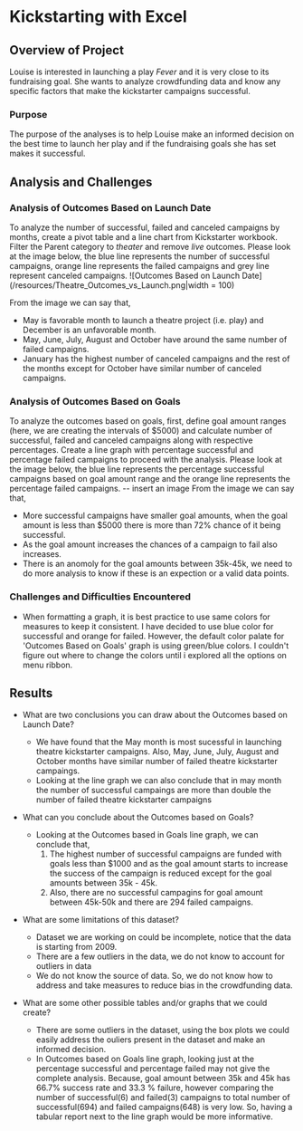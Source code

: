 # Kickstarting with Excel

## Overview of Project

Louise is interested in launching a play *Fever* and it is very close to its fundraising goal. She wants to analyze crowdfunding data and know any specific factors that make the kickstarter campaigns successful.

### Purpose
The purpose of the analyses is to help Louise make an informed decision on the best time to launch her play and if the fundraising goals she has set makes it successful.

## Analysis and Challenges

### Analysis of Outcomes Based on Launch Date
To analyze the number of successful, failed and canceled campaigns by months, create a pivot table and a line chart from Kickstarter workbook. Filter the Parent category to *theater* and remove *live* outcomes.
Please look at the image below, the blue line represents the number of successful campaigns, orange line represents the failed campaigns and grey line represent canceled campaigns.
![Outcomes Based on Launch Date](/resources/Theatre_Outcomes_vs_Launch.png|width = 100)

From the image we can say that,
* May is favorable month to launch a theatre project (i.e. play) and December is an unfavorable month.
* May, June, July, August and October have around the same number of failed campaigns.
* January has the highest number of canceled campaigns and the rest of the months except for October have similar number of canceled campaigns.

### Analysis of Outcomes Based on Goals
To analyze the outcomes based on goals, first, define goal amount ranges (here, we are creating the intervals of $5000) and calculate number of successful, failed and canceled campaigns along with respective percentages. Create a line graph with percentage successful and percentage failed campaigns to proceed with the analysis.
Please look at the image below, the blue line represents the percentage successful campaigns based on goal amount range and the orange line represents the percentage failed campaigns.
-- insert an image
From the image we can say that,
* More successful campaigns have smaller goal amounts, when the goal amount is less than $5000 there is more than 72% chance of it being successful.
* As the goal amount increases the chances of a campaign to fail also increases. 
* There is an anomoly for the goal amounts between 35k-45k, we need to do more analysis to know if these is an expection or a valid data points.

### Challenges and Difficulties Encountered

* When formatting a graph, it is best practice to use same colors for measures to keep it consistent. I have decided to use blue color for successful and orange for failed. However, the default color palate for 'Outcomes Based on Goals' graph is using green/blue colors. I couldn't figure out where to change the colors until i explored all the options on menu ribbon. 


## Results

- What are two conclusions you can draw about the Outcomes based on Launch Date?

    - We  have found that the May month is most sucessful in launching theatre kickstarter campaigns. Also, May, June, July, August and October months have similar number of failed theatre kickstarter campaings.
    - Looking at the line graph we can also conclude that in may month the number of successful campaings are more than double the number of failed theatre kickstarter campaigns

- What can you conclude about the Outcomes based on Goals?

    - Looking at the Outcomes based in Goals line graph, we can conclude that,
        1. The highest number of successful campaigns are funded with goals less than $1000 and as the goal amount starts to increase the success of the campaign is reduced except for the goal amounts between 35k - 45k.
        2. Also, there are no successful campagins for goal amount between 45k-50k and there are 294 failed campaigns.

- What are some limitations of this dataset?
    - Dataset we are working on could be incomplete, notice that the data is starting from 2009.
    - There are a few outliers in the data, we do not know to account for outliers in data
    - We do not know the source of data. So, we do not know how to address and take measures to reduce bias in the crowdfunding data.


- What are some other possible tables and/or graphs that we could create?
    - There are some outliers in the dataset, using the box plots we could easily address the ouliers present in the dataset and make an informed decision.
    - In Outcomes based on Goals line graph, looking just at the percentage successful and percentage failed may not give the complete analysis. Because, goal amount between 35k and 45k has 66.7% success rate and 33.3 % failure, however comparing the number of successful(6) and failed(3) campaigns to total number of successful(694) and failed campaigns(648) is very low. So, having a tabular report next to the line graph would be more informative.
